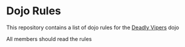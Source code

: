 Dojo Rules
==========

This repository contains a list of dojo rules for the [Deadly
Vipers](https://github.com/deadlyvipers) dojo

All members should read the rules



